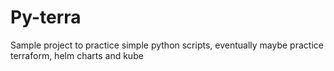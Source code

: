 # Py-terra

Sample project to practice simple python scripts, eventually maybe practice terraform, helm charts and kube
